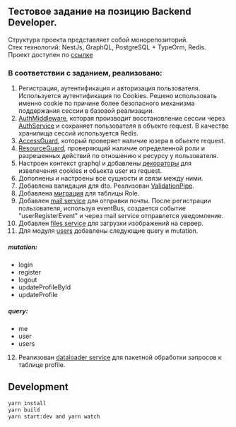 ## Тестовое задание на позицию Backend Developer.

Структура проекта представляет собой монорепозиторий.  
Стек технологий: NestJs, GraphQL, PostgreSQL + TypeOrm, Redis.  
Проект доступен по [ссылке](https://au-webapp-api.herokuapp.com/graphql)

### В соответствии с заданием, реализовано:

1. Регистрация, аутентификация и авторизация пользователя. Используется аутентификация по Cookies. Решено использовать именно cookie по причине более безопасного механизма поддержания сессии в базовой реализации.
2. [AuthMiddleware](https://github.com/AlexanderGureev/au-web-backend/blob/master/packages/middleware/src/auth.middleware.ts), которая производит восстановление сессии через [AuthService](https://github.com/AlexanderGureev/au-web-backend/blob/master/packages/auth/src/auth.service.ts) и сохраняет пользователя в объекте request. В качестве хранилища сессий используется Redis.
3. [AccessGuard](https://github.com/AlexanderGureev/au-web-backend/blob/master/packages/common/src/guards/AccessGuard.ts), который проверяет наличие юзера в обьекте request.
4. [ResourceGuard](https://github.com/AlexanderGureev/au-web-backend/blob/master/packages/common/src/guards/ResourceGuard.ts), проверяющий наличие определенной роли и разрешенных действий по отношению к ресурсу у пользователя.
5. Настроен контекст graphql и добавлены [декораторы](https://github.com/AlexanderGureev/au-web-backend/tree/master/packages/common/src/decorators) для извелечения cookies и обьекта user из request.
6. Дополнены и настроены все сущности и связи между ними.
7. Добавлена валидация для dto. Реализован [ValidationPipe](https://github.com/AlexanderGureev/au-web-backend/blob/master/packages/common/src/pipes/validation.pipe.ts).
8. Добавлена [миграция](https://github.com/AlexanderGureev/au-web-backend/blob/master/packages/roles/src/migrations/1566497630692-RolesInit.ts) для таблицы Role.
9. Добавлен [mail service](https://github.com/AlexanderGureev/au-web-backend/tree/master/packages/mail) для отправки почты. После регистрации пользователя, используя eventBus, создается событие "userRegisterEvent" и через mail service отправлется уведомление.
10. Добавлен [files service](https://github.com/AlexanderGureev/au-web-backend/tree/master/packages/files) для загрузки изображений на сервер.
11. Для модуля [users](https://github.com/AlexanderGureev/au-web-backend/tree/master/packages/users/src/resolvers) добавлены следующие query и mutation.

##### mutation:

- login
- register
- logout
- updateProfileById
- updateProfile

##### query:

- me
- user
- users

12. Реализован [dataloader service](https://github.com/AlexanderGureev/au-web-backend/blob/master/packages/dataloader/src/profileDataloader.service.ts) для пакетной обработки запросов к таблице profile.

## Development

```bash
yarn install
yarn build
yarn start:dev and yarn watch
```
